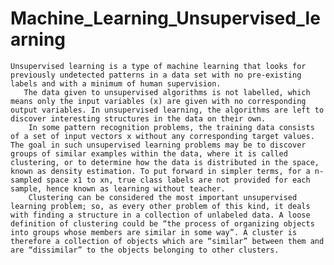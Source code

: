 # Machine_Learning_Unsupervised_learning
    Unsupervised learning is a type of machine learning that looks for previously undetected patterns in a data set with no pre-existing labels and with a minimum of human supervision.
       The data given to unsupervised algorithms is not labelled, which means only the input variables (x) are given with no corresponding output variables. In unsupervised learning, the algorithms are left to discover interesting structures in the data on their own.
        In some pattern recognition problems, the training data consists of a set of input vectors x without any corresponding target values. The goal in such unsupervised learning problems may be to discover groups of similar examples within the data, where it is called clustering, or to determine how the data is distributed in the space, known as density estimation. To put forward in simpler terms, for a n-sampled space x1 to xn, true class labels are not provided for each sample, hence known as learning without teacher.
        Clustering can be considered the most important unsupervised learning problem; so, as every other problem of this kind, it deals with finding a structure in a collection of unlabeled data. A loose definition of clustering could be “the process of organizing objects into groups whose members are similar in some way”. A cluster is therefore a collection of objects which are “similar” between them and are “dissimilar” to the objects belonging to other clusters.
